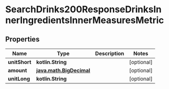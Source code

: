 
# SearchDrinks200ResponseDrinksInnerIngredientsInnerMeasuresMetric

## Properties
| Name | Type | Description | Notes |
| ------------ | ------------- | ------------- | ------------- |
| **unitShort** | **kotlin.String** |  |  [optional] |
| **amount** | [**java.math.BigDecimal**](java.math.BigDecimal.md) |  |  [optional] |
| **unitLong** | **kotlin.String** |  |  [optional] |




